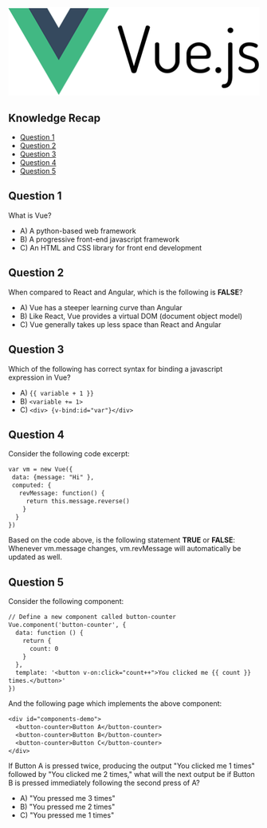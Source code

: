 <p align = "center"><img src = "vuejs.png" alt = "vue logo"></p>

## Knowledge Recap
* [Question 1](#question-1)
* [Question 2](#question-2)
* [Question 3](#question-3)
* [Question 4](#question-4)
* [Question 5](#question-5)

## Question 1
What is Vue?

- A) A python-based web framework
- B) A progressive front-end javascript framework
- C) An HTML and CSS library for front end development 

## Question 2
When compared to React and Angular, which is the following is **FALSE**?

- A) Vue has a steeper learning curve than Angular
- B) Like React, Vue provides a virtual DOM (document object model)
- C) Vue generally takes up less space than React and Angular

## Question 3
Which of the following has correct syntax for binding a javascript expression in Vue?

- A) `{{ variable + 1 }}`
- B) `<variable += 1>`
- C) `<div> {v-bind:id="var"}</div>`

## Question 4
Consider the following code excerpt:

```
var vm = new Vue({
 data: {message: "Hi" },
 computed: {
   revMessage: function() {
     return this.message.reverse() 
    }
  }
})
```

Based on the code above, is the following statement **TRUE** or **FALSE**:
Whenever vm.message changes, vm.revMessage will automatically be updated as well.


## Question 5
Consider the following component:

```
// Define a new component called button-counter
Vue.component('button-counter', {
  data: function () {
    return {
      count: 0
    }
  },
  template: '<button v-on:click="count++">You clicked me {{ count }} times.</button>'
})
```

And the following page which implements the above component:

```
<div id="components-demo">
  <button-counter>Button A</button-counter>
  <button-counter>Button B</button-counter>
  <button-counter>Button C</button-counter>
</div>
```

If Button A is pressed twice, producing the output "You clicked me 1 times" followed by "You clicked me 2 times," what will the next output be if Button B is pressed immediately following the second press of A?
- A) "You pressed me 3 times"
- B) "You pressed me 2 times"
- C) "You pressed me 1 times"
